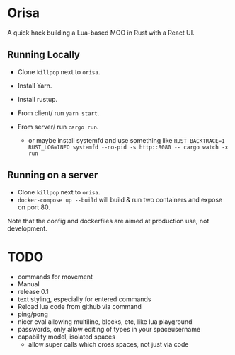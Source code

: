 # Orisa

A quick hack building a Lua-based MOO in Rust with a React UI.

## Running Locally

* Clone `killpop` next to `orisa`. 

* Install Yarn.
* Install rustup.

* From client/ run `yarn start`.
* From server/ run `cargo run`.
  * or maybe install systemfd and use something like `RUST_BACKTRACE=1 RUST_LOG=INFO systemfd --no-pid -s http::8080 -- cargo watch -x run`

## Running on a server

* Clone `killpop` next to `orisa`. 
* `docker-compose up --build` will build & run two containers and expose on port 80.

Note that the config and dockerfiles are aimed at production use, not development.

# TODO

* commands for movement
* Manual
* release 0.1
* text styling, especially for entered commands
* Reload lua code from github via command
* ping/pong
* nicer eval allowing multiline, blocks, etc, like lua playground
* passwords, only allow editing of types in your spaceusername
* capability model, isolated spaces
  * allow super calls which cross spaces, not just via code
